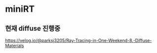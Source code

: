 # miniRT


## 현재 diffuse 진행중
https://velog.io/@parksj3205/Ray-Tracing-in-One-Weekend-8.-Diffuse-Materials

